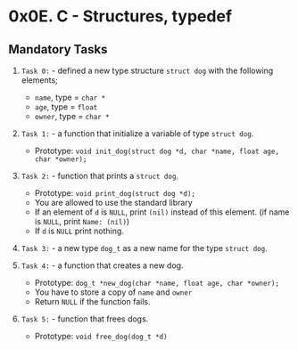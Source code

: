 # 0x0E. C - Structures, typedef

## Mandatory Tasks

1. `Task 0:` - defined a new type structure `struct dog` with the following
elements;

	* `name`, type = `char *`
	* `age`, type = `float`
	* `owner`, type = `char *`

2. `Task 1:` - a function that initialize a variable of type `struct dog`.

	* Prototype: `void init_dog(struct dog *d, char *name, float age, 
 char *owner);`

3. `Task 2:` - function that prints a `struct dog`.

	* Prototype: `void print_dog(struct dog *d);`
	* You are allowed to use the standard library
	* If an element of `d` is `NULL`, print `(nil)` instead of this element. 
(if name is `NULL`, print `Name: (nil)`)
	* If `d` is `NULL` print nothing.

4. `Task 3:` - a new type `dog_t` as a new name for the type `struct dog`.

5. `Task 4:` - a function that creates a new dog.

	* Prototype: `dog_t *new_dog(char *name, float age, char *owner);`
	* You have to store a copy of `name` and `owner`
	* Return `NULL` if the function fails.

6. `Task 5:` - function that frees dogs.

	* Prototype: `void free_dog(dog_t *d)`
